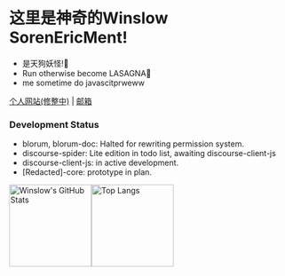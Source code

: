 # 这里是神奇的Winslow SorenEricMent!
- 是天狗妖怪!👺
- Run otherwise become LASAGNA👹
- me sometime do javascitprweww


[个人网站(修整中)](https://www.winsloweric.com) | [邮箱](mailto://i@winslow.cloud)

### Development Status
 - blorum, blorum-doc: Halted for rewriting permission system.
 - discourse-spider: Lite edition in todo list, awaiting discourse-client-js
 - discourse-client-js: in active development.
 - \[Redacted\]-core: prototype in plan.  


<img src="https://github-readme-stats-one-bice.vercel.app/api?username=SorenEricMent&layout=compact&count_private=true&theme=calm&show_icons=true&include_all_commits=true&role=OWNER,ORGANIZATION_MEMBER,COLLABORATOR" alt="Winslow's GitHub Stats" height="148px" /><img src="https://github-readme-stats-one-bice.vercel.app/api/top-langs/?username=SorenEricMent&layout=compact&langs_count=8&theme=calm&role=OWNER,ORGANIZATION_MEMBER" alt="Top Langs" height="148px" />
<img width="0" src="https://visitor-badge.glitch.me/badge?page_id=SorenEricMent" />
<img src="https://ipv4.games/claim?name=WinslowEric" style="display:none" width="0" height="0" />
